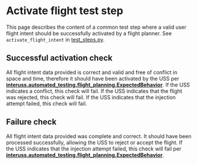 # Activate flight test step

This page describes the content of a common test step where a valid user flight intent should be successfully activated by a flight planner.  See `activate_flight_intent` in [test_steps.py](test_steps.py).

## Successful activation check

All flight intent data provided is correct and valid and free of conflict in space and time, therefore it should have been activated by the USS per **[interuss.automated_testing.flight_planning.ExpectedBehavior](../../requirements/interuss/automated_testing/flight_planning.md)**.  If the USS indicates a conflict, this check will fail.  If the USS indicates that the flight was rejected, this check will fail.  If the USS indicates that the injection attempt failed, this check will fail.

## Failure check

All flight intent data provided was complete and correct. It should have been processed successfully, allowing the USS
to reject or accept the flight. If the USS indicates that the injection attempt failed, this check will fail per
**[interuss.automated_testing.flight_planning.ExpectedBehavior](../../requirements/interuss/automated_testing/flight_planning.md)**.
